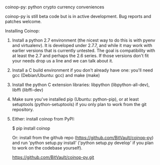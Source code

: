 coinop-py: python crypto currency conveniences


coinop-py is still beta code but is in active development. Bug reports and
patches welcome.


Installing Coinop:

1. Install a python 2.7 environment (the nicest way to do this is with pyenv
   and virtualenv).  It is developed under 2.7.7, and while it may work with
   earlier versions that is currently untested. The goal is compatibility with
   at least the 2.7 and perhaps the 2.6 series. If those versions don't fit
   your needs drop us a line and we can talk about it.

2. Install a C build environment if you don't already have one: you'll need gcc
   (Debian/Ubuntu: gcc) and make (make)

3. Install the python C extension libraries: libpython (libpython-all-dev),
   libffi (libffi-dev)

4. Make sure you've installed pip (Ubuntu: python-pip), or at least setuptools
   (python-setuptools) if you only plan to work from the git repository.

5. Either: install coinop from PyPI:

    $ pip install coinop

   Or: install from the github repo (https://github.com/BitVault/coinop-py) and
   run 'python setup.py install' ('python setup.py develop' if you plan to work
   on the codebase yourself).

   https://github.com/BitVault/coinop-py.git
